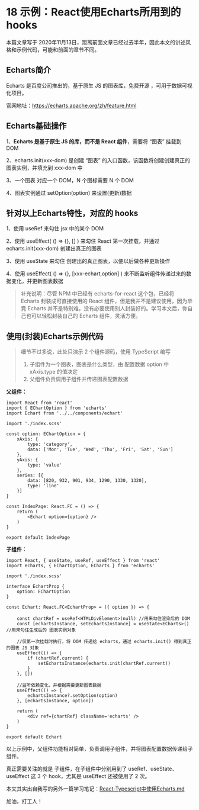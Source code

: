# 18 示例：React使用Echarts所用到的hooks

本篇文章写于 2020年11月13日，距离前面文章已经过去半年，因此本文的讲述风格和示例代码，可能和前面的章节不同。



## Echarts简介

Echarts 是百度公司推出的，基于原生 JS 的图表库，免费开源 ，可用于数据可视化项目。

官网地址：https://echarts.apache.org/zh/feature.html



## Echarts基础操作

1、**Echarts 是基于原生 JS 的库，而不是 React 组件**，需要将 “图表” 挂载到 DOM

2、echarts.init(xxx-dom) 是创建 “图表” 的入口函数，该函数将创建创建真正的图表实例，并填充到 xxx-dom 中

3、一个图表 对应一个 DOM，N 个图标需要 N 个 DOM

4、图表实例通过 setOption(option) 来设置(更新)数据



## 针对以上Echarts特性，对应的 hooks

1、使用 useRef 来勾住 jsx 中的某个 DOM

2、使用 useEffect( () => {}, [] ) 来勾住 React 第一次挂载，并通过 echarts.init(xxx-dom) 创建出真正的图表

3、使用 useState 来勾住 创建出的真正图表，以便以后做各种更新操作

4、使用 useEffect( () => {}, [xxx-echart,option] ) 来不断监听组件传递过来的数据变化，并更新图表数据



> 补充说明：尽管 NPM 中已经有 echarts-for-react 这个包，已经将 Echarts 封装成可直接使用的 React 组件，但是我并不是建议使用，因为毕竟 Echarts 并不是特别难，没有必要使用别人封装好的。学习本文后，你自己也可以轻松封装自己的 Echarts 组件，灵活方便。



## 使用(封装)Echarts示例代码

> 细节不过多说，此处只演示 2 个组件源码，使用 TypeScript 编写
>
> 1. 子组件为一个图表，图表是什么类型，由 配置数据 option 中 xAxis.type 的值决定
> 2. 父组件负责调用子组件并传递图表配置数据

**父组件：**

```
import React from 'react'
import { EChartOption } from 'echarts'
import Echart from '../../components/echart'

import './index.scss'

const option: EChartOption = {
    xAxis: {
        type: 'category',
        data: ['Mon', 'Tue', 'Wed', 'Thu', 'Fri', 'Sat', 'Sun']
    },
    yAxis: {
        type: 'value'
    },
    series: [{
        data: [820, 932, 901, 934, 1290, 1330, 1320],
        type: 'line'
    }]
}

const IndexPage: React.FC = () => {
    return (
        <Echart option={option} />
    )
}

export default IndexPage
```



**子组件：**

```
import React, { useState, useRef, useEffect } from 'react'
import echarts, { EChartOption, ECharts } from 'echarts'

import './index.scss'

interface EchartProp {
    option: EChartOption
}

const Echart: React.FC<EchartProp> = ({ option }) => {

    const chartRef = useRef<HTMLDivElement>(null) //用来勾住渲染后的 DOM
    const [echartsInstance, setEchartsInstance] = useState<ECharts>() //用来勾住生成后的 图表实例对象

    //仅第一次挂载时执行，将 DOM 传递给 echarts，通过 echarts.init() 得到真正的图表 JS 对象
    useEffect(() => {
        if (chartRef.current) {
            setEchartsInstance(echarts.init(chartRef.current))
        }
    }, [])

    //监听依赖变化，并根据需要更新图表数据
    useEffect(() => {
        echartsInstance?.setOption(option)
    }, [echartsInstance, option])

    return (
        <div ref={chartRef} className='echarts' />
    )
}

export default Echart
```



以上示例中，父组件功能相对简单，负责调用子组件，并将图表配置数据传递给子组件。

真正需要关注的就是 子组件，在子组件中分别用到了 useRef、useState、useEffect 这 3 个 hook，尤其是 useEffect 还被使用了 2 次。



本文其实出自我写的另外一篇学习笔记：[React-Typescript中使用Echarts.md](https://github.com/puxiao/notes/blob/master/React-Typescript%E4%B8%AD%E4%BD%BF%E7%94%A8Echarts.md) 

加油，打工人！
